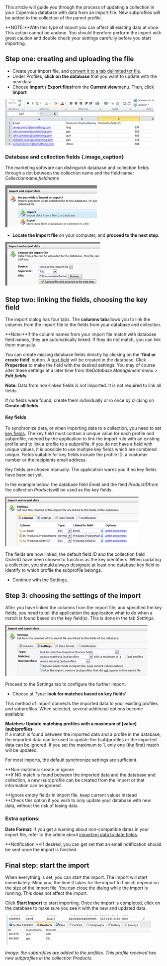 This article will guide you through the process of updating a collection
in your Copernica database with data from an import file. New
subprofiles will be added to the collection of the parent profile.

**NOTE:**With this type of import you can affect all existing data at
once. This action cannot be undone. You should therefore perform the
import with great caution and double check your settings carefully
before you start importing.

Step one: creating and uploading the file
-----------------------------------------

-   Create your import file, and [convert it to a tab delimited txt
    file](./the-requirements-for-a-well-formatted-import-file).
-   Under Profiles, **click on the database** that you want to update
    with the new data
-   Choose **Import / Export files**from the **Current view**menu. Then,
    click **Import**

![](images/excel.png)

### Database and collection fields {.image_caption}

The marketing software can distinguish database and collection fields
through a dot between the collection name and the field name:
*Collectionname.fieldname*

![](images/importer1.png)

-   **Locate the import file** on your computer, and **proceed to the
    next step.**

![](images/importer2.png)

Step two: linking the fields, choosing the key field
----------------------------------------------------

The import dialog has four tabs. The **columns tab**allows you to link
the columns from the import file to the fields from your database and
collection.

**Note:**If the colunm names from your import file match with database
field names, they are automatically linked. If they do not match, you
can link them manually.

You can create missing database fields directly by clicking on the
'**find or create field**’ button. A [text
field](./database-and-collection-field-types)
will be created in the database. Click **Properties** to make the field
with the desired settings. You may of course alter these settings at a
later time from the*Database Management menu \> **Edit fields**.*

**Note:** Data from non-linked fields is not imported. It is not
required to link all fields.

If no fields were found, create them individually or in once by clicking
on **Create all fields**.

#### Key fields

To synchronize data, or when importing data to a collection, you need to
set [key
fields](./what-are-key-fields). The
key field must contain a unique value for each profile and subprofile,
needed by the application to link the import rule with an existing
profile and to link a profile to a subprofile. If you do not have a
field with unique values, it is possible to use multiple key fields
which are combined unique. Fields suitable for key fields include the
profile ID, a customer number or the recipients email address.

Key fields are chosen manually. The application warns you if no key
fields have been set yet.

In the example below, the database field *Email* and the field
*ProductID*from the collection *Products*will be used as the key fields.

![](images/importer9.png)

The fields are now linked, the default field *ID* and the collection
field *OrderID* have been chosen to function as the key identifiers.
When updating a collection, you should always designate at least one
database key field to identify to which profile the subprofile belongs.

-   Continue with the Settings.

Step 3: choosing the settings of the import
-------------------------------------------

After you have linked the columns from the import file, and specified
the key fields, you need to tell the application the application what to
do when a match is found based on the key field(s). This is done in the
tab *Settings*.

![](images/importer10.png)

Proceed to the Settings tab to configure the further import.

-   Choose at *Type*: **look for matches based on key fields**'

This method of import connects the imported data to your existing
profiles and subprofiles. When selected, several additional options
become available:

**Matches: Update matching profiles with a maximum of [value]
(sub)profiles**\
 If a match is found between the imported data and a profile in the
database, the imported data can be used to update the (sub)profiles or
the imported data can be ignored. If you set the maximum to 1, only one
(the first) match will be updated.

For most imports, the default synchronize settings are sufficient.

**Non-matches: create or ignore\
**If NO match is found between the imported data and the database and
collection, a new (sub)profile can be created from the import or that
information can be ignored.

**Ignore empty fields in import file, keep current values instead\
**Check this option if you wish to only update your database with new
data, without the risk of losing data.

### Extra options:

**Date Format**: If you get a warning about non-compatible dates in your
import file, refer to the article about [importing data to date
fields](#).

**Notification:**If desired, you can get set that an email notification
should be sent once the import is finished.

Final step: start the import
----------------------------

When everything is set, you can start the import. The import will start
immediately. Mind you, the time it takes for the import to finisch
depend on the size of the import file. You can close the dialog while
the import is running. This does not affect the import.  

Click **Start Import** to start importing. Once the import is completed,
click on the database to make sure you see it with the new and updated
data.

![](images/importer11.png)

*Image: the subprofiles are added to the profiles. This profile received
two new subprofiles in the collection Products.*
